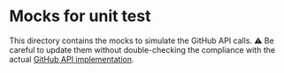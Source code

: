 # Mocks for unit test

This directory contains the mocks to simulate the GitHub API calls. ⚠️ Be careful to update them without double-checking the compliance with the actual [GitHub API implementation](https://docs.github.com/en/rest).
